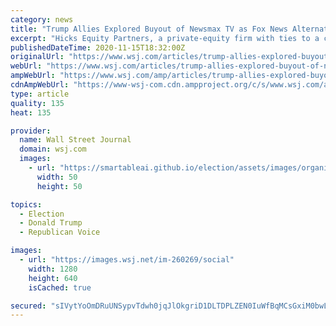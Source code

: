 ```yaml
---
category: news
title: "Trump Allies Explored Buyout of Newsmax TV as Fox News Alternative"
excerpt: "Hicks Equity Partners, a private-equity firm with ties to a co-chair of the Republican National Committee, has held talks in recent months about acquiring and investing in Newsmax, a fledgling pro-Trump cable channel."
publishedDateTime: 2020-11-15T18:32:00Z
originalUrl: "https://www.wsj.com/articles/trump-allies-explored-buyout-of-newsmax-tv-as-fox-news-alternative-11605464737"
webUrl: "https://www.wsj.com/articles/trump-allies-explored-buyout-of-newsmax-tv-as-fox-news-alternative-11605464737"
ampWebUrl: "https://www.wsj.com/amp/articles/trump-allies-explored-buyout-of-newsmax-tv-as-fox-news-alternative-11605464737"
cdnAmpWebUrl: "https://www-wsj-com.cdn.ampproject.org/c/s/www.wsj.com/amp/articles/trump-allies-explored-buyout-of-newsmax-tv-as-fox-news-alternative-11605464737"
type: article
quality: 135
heat: 135

provider:
  name: Wall Street Journal
  domain: wsj.com
  images:
    - url: "https://smartableai.github.io/election/assets/images/organizations/wsj.com-50x50.jpg"
      width: 50
      height: 50

topics:
  - Election
  - Donald Trump
  - Republican Voice

images:
  - url: "https://images.wsj.net/im-260269/social"
    width: 1280
    height: 640
    isCached: true

secured: "sIVytYoOmDRuUNSypvTdwh0jqJlOkgriD1DLTDPLZEN0IuWfBqMCsGxiM0bwLUQ4+A4QJPCPdNQTgfpwI2Uj3JKJKza8UF9VOcCtbMxSdsc0W//Trt8KuZyrN1asX/a7oXqRmIgCVkAZhKPx5q/5bNvUy8syaKVGDKBGxH6nRb7af3dtptXSeEA8K4rPPNY6hIo0torjbANziltmhC9XeupxXqMaDZdN//gAGeYB2o7mOciPSd4137tNNjutjdQ9TLMSYH0P2rmInGllBQvHv1R6RyHUsHQqB4wQeaicLpHRgupa7Y3jWgQXJ510+1mN+ZyBF7cqc9ZOXoBAZ1OtoPLBcbQ50jmAffN0P2x2714=;xPI/bNr3vBbSUj5h1neneg=="
---
```


